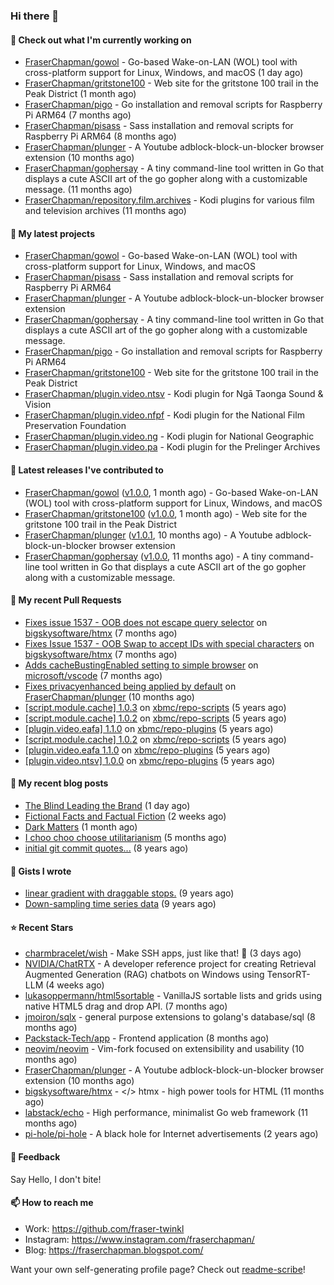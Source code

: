 ### Hi there 👋

#### 👷 Check out what I'm currently working on

- [FraserChapman/gowol](https://github.com/FraserChapman/gowol) - Go-based Wake-on-LAN (WOL) tool with cross-platform support for Linux, Windows, and macOS (1 day ago)
- [FraserChapman/gritstone100](https://github.com/FraserChapman/gritstone100) - Web site for the gritstone 100 trail in the Peak District  (1 month ago)
- [FraserChapman/pigo](https://github.com/FraserChapman/pigo) - Go installation and removal scripts for Raspberry Pi ARM64 (7 months ago)
- [FraserChapman/pisass](https://github.com/FraserChapman/pisass) - Sass installation and removal scripts for Raspberry Pi ARM64 (8 months ago)
- [FraserChapman/plunger](https://github.com/FraserChapman/plunger) - A Youtube adblock-block-un-blocker browser extension (10 months ago)
- [FraserChapman/gophersay](https://github.com/FraserChapman/gophersay) - A tiny command-line tool written in Go that displays a cute ASCII art of the go gopher along with a customizable message. (11 months ago)
- [FraserChapman/repository.film.archives](https://github.com/FraserChapman/repository.film.archives) - Kodi plugins for various film and television archives (11 months ago)

#### 🌱 My latest projects

- [FraserChapman/gowol](https://github.com/FraserChapman/gowol) - Go-based Wake-on-LAN (WOL) tool with cross-platform support for Linux, Windows, and macOS
- [FraserChapman/pisass](https://github.com/FraserChapman/pisass) - Sass installation and removal scripts for Raspberry Pi ARM64
- [FraserChapman/plunger](https://github.com/FraserChapman/plunger) - A Youtube adblock-block-un-blocker browser extension
- [FraserChapman/gophersay](https://github.com/FraserChapman/gophersay) - A tiny command-line tool written in Go that displays a cute ASCII art of the go gopher along with a customizable message.
- [FraserChapman/pigo](https://github.com/FraserChapman/pigo) - Go installation and removal scripts for Raspberry Pi ARM64
- [FraserChapman/gritstone100](https://github.com/FraserChapman/gritstone100) - Web site for the gritstone 100 trail in the Peak District 
- [FraserChapman/plugin.video.ntsv](https://github.com/FraserChapman/plugin.video.ntsv) - Kodi plugin for Ngā Taonga Sound &amp; Vision
- [FraserChapman/plugin.video.nfpf](https://github.com/FraserChapman/plugin.video.nfpf) - Kodi plugin for the National Film Preservation Foundation
- [FraserChapman/plugin.video.ng](https://github.com/FraserChapman/plugin.video.ng) - Kodi plugin for National Geographic
- [FraserChapman/plugin.video.pa](https://github.com/FraserChapman/plugin.video.pa) - Kodi plugin for the Prelinger Archives

#### 🔭 Latest releases I've contributed to

- [FraserChapman/gowol](https://github.com/FraserChapman/gowol) ([v1.0.0](https://github.com/FraserChapman/gowol/releases/tag/v1.0.0), 1 month ago) - Go-based Wake-on-LAN (WOL) tool with cross-platform support for Linux, Windows, and macOS
- [FraserChapman/gritstone100](https://github.com/FraserChapman/gritstone100) ([v1.0.0](https://github.com/FraserChapman/gritstone100/releases/tag/v1.0.0), 1 month ago) - Web site for the gritstone 100 trail in the Peak District 
- [FraserChapman/plunger](https://github.com/FraserChapman/plunger) ([v1.0.1](https://github.com/FraserChapman/plunger/releases/tag/v1.0.1), 10 months ago) - A Youtube adblock-block-un-blocker browser extension
- [FraserChapman/gophersay](https://github.com/FraserChapman/gophersay) ([v1.0.0](https://github.com/FraserChapman/gophersay/releases/tag/v1.0.0), 11 months ago) - A tiny command-line tool written in Go that displays a cute ASCII art of the go gopher along with a customizable message.

#### 🔨 My recent Pull Requests

- [Fixes issue 1537 - OOB does not escape query selector](https://github.com/bigskysoftware/htmx/pull/2319) on [bigskysoftware/htmx](https://github.com/bigskysoftware/htmx) (7 months ago)
- [Fixes Issue 1537 - OOB Swap to accept IDs with special characters](https://github.com/bigskysoftware/htmx/pull/2318) on [bigskysoftware/htmx](https://github.com/bigskysoftware/htmx) (7 months ago)
- [Adds cacheBustingEnabled setting to simple browser](https://github.com/microsoft/vscode/pull/205106) on [microsoft/vscode](https://github.com/microsoft/vscode) (7 months ago)
- [Fixes privacyenhanced being applied by default](https://github.com/FraserChapman/plunger/pull/3) on [FraserChapman/plunger](https://github.com/FraserChapman/plunger) (10 months ago)
- [[script.module.cache] 1.0.3](https://github.com/xbmc/repo-scripts/pull/1125) on [xbmc/repo-scripts](https://github.com/xbmc/repo-scripts) (5 years ago)
- [[script.module.cache] 1.0.2](https://github.com/xbmc/repo-scripts/pull/1124) on [xbmc/repo-scripts](https://github.com/xbmc/repo-scripts) (5 years ago)
- [[plugin.video.eafa] 1.1.0](https://github.com/xbmc/repo-plugins/pull/2479) on [xbmc/repo-plugins](https://github.com/xbmc/repo-plugins) (5 years ago)
- [[script.module.cache] 1.0.2](https://github.com/xbmc/repo-scripts/pull/1115) on [xbmc/repo-scripts](https://github.com/xbmc/repo-scripts) (5 years ago)
- [[plugin.video.eafa 1.1.0](https://github.com/xbmc/repo-plugins/pull/2477) on [xbmc/repo-plugins](https://github.com/xbmc/repo-plugins) (5 years ago)
- [[plugin.video.ntsv] 1.0.0](https://github.com/xbmc/repo-plugins/pull/2470) on [xbmc/repo-plugins](https://github.com/xbmc/repo-plugins) (5 years ago)

#### 📜 My recent blog posts

- [The Blind Leading the Brand](https://fraserchapman.blogspot.com/2024/09/the-blind-leading-brand.html) (1 day ago)
- [Fictional Facts and Factual Fiction](https://fraserchapman.blogspot.com/2024/09/fictional-facts-and-factual-fiction.html) (2 weeks ago)
- [Dark Matters](https://fraserchapman.blogspot.com/2024/08/dark-matters.html) (1 month ago)
- [I choo choo choose utilitarianism](https://fraserchapman.blogspot.com/2024/04/i-choo-choo-choose-utilitarianism.html) (5 months ago)
- [initial git commit quotes...](https://fraserchapman.blogspot.com/2015/11/initial-git-commit-quotes.html) (8 years ago)

#### 📓 Gists I wrote

- [linear gradient with draggable stops.](https://gist.github.com/3487b048b07a74c3e20a) (9 years ago)
- [Down-sampling time series data](https://gist.github.com/649f1aba28f6bc941d5c) (9 years ago)

#### ⭐ Recent Stars

- [charmbracelet/wish](https://github.com/charmbracelet/wish) - Make SSH apps, just like that! 💫 (3 days ago)
- [NVIDIA/ChatRTX](https://github.com/NVIDIA/ChatRTX) - A developer reference project for creating Retrieval Augmented Generation (RAG) chatbots on Windows using TensorRT-LLM (4 weeks ago)
- [lukasoppermann/html5sortable](https://github.com/lukasoppermann/html5sortable) - VanillaJS sortable lists and grids using native HTML5 drag and drop API. (7 months ago)
- [jmoiron/sqlx](https://github.com/jmoiron/sqlx) - general purpose extensions to golang&#39;s database/sql (8 months ago)
- [Packstack-Tech/app](https://github.com/Packstack-Tech/app) - Frontend application (8 months ago)
- [neovim/neovim](https://github.com/neovim/neovim) - Vim-fork focused on extensibility and usability (10 months ago)
- [FraserChapman/plunger](https://github.com/FraserChapman/plunger) - A Youtube adblock-block-un-blocker browser extension (10 months ago)
- [bigskysoftware/htmx](https://github.com/bigskysoftware/htmx) - &lt;/&gt; htmx - high power tools for HTML (11 months ago)
- [labstack/echo](https://github.com/labstack/echo) - High performance, minimalist Go web framework (11 months ago)
- [pi-hole/pi-hole](https://github.com/pi-hole/pi-hole) - A black hole for Internet advertisements (2 years ago)


#### 💬 Feedback

Say Hello, I don't bite!

#### 📫 How to reach me

- Work: https://github.com/fraser-twinkl
- Instagram: https://www.instagram.com/fraserchapman/
- Blog: https://fraserchapman.blogspot.com/

Want your own self-generating profile page? Check out [readme-scribe](https://github.com/muesli/readme-scribe)!


